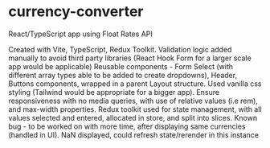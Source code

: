 # currency-converter
React/TypeScript app using Float Rates API

Created with Vite, TypeScript, Redux Toolkit.
Validation logic added manually to avoid third party libraries (React Hook Form for a larger scale app would be applicable)
Reusable components - Form Select (with different array types able to be added to create dropdowns), Header, Buttons components, wrapped in a parent Layout structure.
Used vanilla css styling (Tailwind would be appropriate for a bigger app). Ensure responsiveness with no media queries, with use of relative values (i.e rem), and max-width properties.
Redux toolkit used for state management, with all values selected and entered, allocated in store, and split into slices. 
Known bug - to be worked on with more time, after displaying same currencies (handled in UI). NaN displayed, could refresh state/rerender in this instance 
